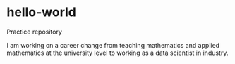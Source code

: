 # hello-world
Practice repository

I am working on a career change from teaching mathematics and applied mathematics at the university level to working as a data scientist in industry.
